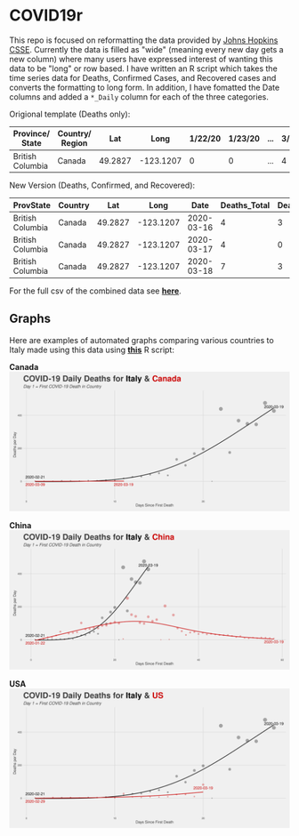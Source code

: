 # COVID19r

This repo is focused on reformatting the data provided by [Johns Hopkins CSSE](https://github.com/CSSEGISandData/COVID-19). Currently the data is filled as "wide" (meaning every new day gets a new column) where many users have expressed interest of wanting this data to be "long" or row based. I have written an R script which takes the time series data for Deaths, Confirmed Cases, and Recovered cases and converts the formatting to long form. In addition, I have fomatted the Date columns and added a `*_Daily` column for each of the three categories.

Origional template (Deaths only):

| Province/ State | Country/ Region | Lat | Long | 1/22/20 | 1/23/20 | ... | 3/18/20 |
|-----------------|-----------------|-----|------|---------|---------|-----|---------|
| British Columbia|   	Canada |  	49.2827 |  -123.1207	| 0 | 0 | ... | 4 |

New Version (Deaths, Confirmed, and Recovered):

| ProvState | Country | Lat | Long | Date | Deaths_Total | Deaths_Daily | Confirmed_Total | Confirmed_Daily | Recovered_Total | Recovered_Daily |
|-----------|---------|-----|------|------|--------------|--------------|-----------------|-----------------|------------------|----------------|
| British Columbia	| Canada	| 49.2827	| -123.1207	| 2020-03-16	| 4	| 3	| 103	| 30	| 4	| 0 |
| British Columbia	| Canada	| 49.2827	| -123.1207	| 2020-03-17	| 4	| 0	| 103	| 0	  | 4	| 0 |
| British Columbia	| Canada	| 49.2827	| -123.1207	| 2020-03-18	| 7	| 3	| 186	| 83	| 4	| 0 |

For the full csv of the combined data see **[here](https://github.com/brentthorne/COVID19r/blob/master/csse_covid19_timeseries_combined_tidy.csv)**.

## Graphs

Here are examples of automated graphs comparing various countries to Italy made using this data using **[this](https://github.com/brentthorne/COVID19r/blob/master/scripts/timeseries_csse_covid19_dailydeath_graphs.R)** R script:

**Canada**
![](https://raw.githubusercontent.com/brentthorne/COVID19r/master/figures/covid-19_daily_deaths_italy_Canada_2020-03-19.png)

**China**
![](https://raw.githubusercontent.com/brentthorne/COVID19r/master/figures/covid-19_daily_deaths_italy_China_2020-03-19.png)

**USA**
![](https://raw.githubusercontent.com/brentthorne/COVID19r/master/figures/covid-19_daily_deaths_italy_US_2020-03-19.png)
